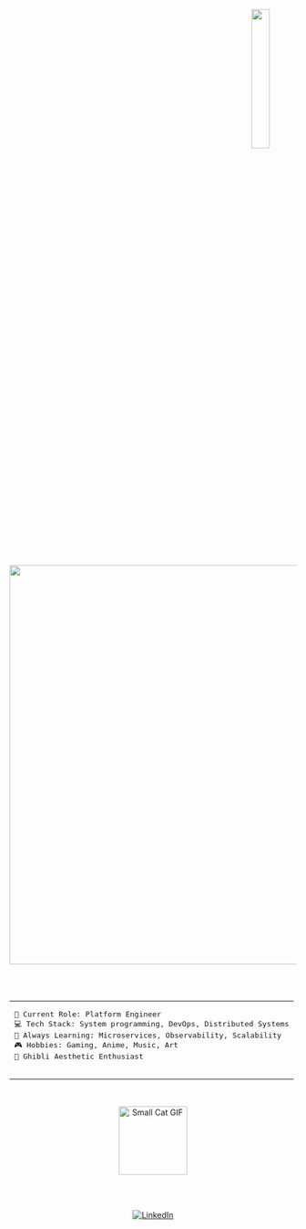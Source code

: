 <div align="center">

  <!-- Right-side GIF -->
  <img src="https://media4.giphy.com/media/v1.Y2lkPTc5MGI3NjExZWRrNDZwN2cxdm1tZGFuNDBsN2IxZmU0bjQ5cDJqMnlvaDJrNzA4MyZlcD12MV9pbnRlcm5hbF9naWZfYnlfaWQmY3Q9cw/uxebmaHfjsuCA/giphy.gif" width="25%" align="right" />
  
  <!-- Catchy line with typing effect (spans the full width above the table) -->
  <img
    src="https://readme-typing-svg.demolab.com?font=Inconsolata&weight=500&size=40&duration=4000&pause=500&color=A7A459&center=true&vCenter=true&multiline=true&repeat=false&width=900&height=80&lines=Hello+there!;I'm+Hadi+Ahmed%2C+Tech+Adventurer+%26+Ghibli+Fan"
    width="700"
  />

  <br><br>

  <!-- A table to keep "skills container" on the left, big GIF on the right -->
  <table>
    <tr>
      <!-- Left side: Skills container -->
      <td>
        <pre>
💼 Current Role: Platform Engineer
💻 Tech Stack: System programming, DevOps, Distributed Systems
📖 Always Learning: Microservices, Observability, Scalability
🎮 Hobbies: Gaming, Anime, Music, Art
🌱 Ghibli Aesthetic Enthusiast
        </pre>
      </td>
      
      
  </table>

  <br>

  <!-- Small cat GIF in the middle (after skills, before button) -->
  <img 
    src="https://media3.giphy.com/media/v1.Y2lkPTc5MGI3NjExYWl3eXozOWFpeXh4dG85cXR5dHUzMmpzbWZhb2FxZzdkZzFjamJjMSZlcD12MV9pbnRlcm5hbF9naWZfYnlfaWQmY3Q9cw/2e6ncMyT3byRG/giphy.gif" 
    width="120"
    alt="Small Cat GIF" 
  />

  <br><br>

  <!-- Single button (LinkedIn) - update link if needed -->
  [![LinkedIn](https://img.shields.io/badge/LinkedIn-0a66c2?style=for-the-badge&logo=linkedin&logoColor=white)](https://www.linkedin.com/in/hadiahmed13)

</div>
